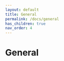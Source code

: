 ```yaml
---
layout: default
title: General
permalink: /docs/general
has_children: true
nav_order: 4
---
```


# General
